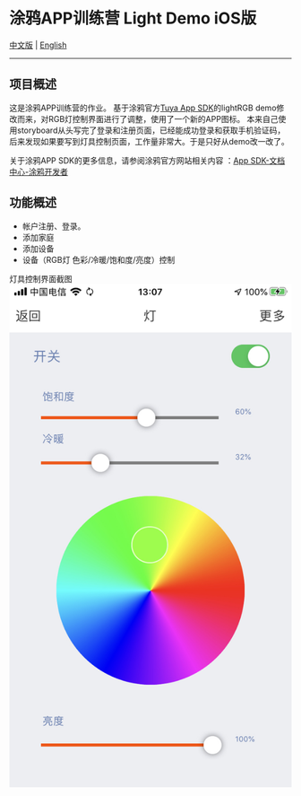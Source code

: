 #  涂鸦APP训练营 Light Demo iOS版

[中文版](README-zh.md) | [English](README.md)

---

## 项目概述

这是涂鸦APP训练营的作业。
基于涂鸦官方[Tuya App SDK](https://github.com/tuya/tuya-home-ios-sdk)的lightRGB demo修改而来，对RGB灯控制界面进行了调整，使用了一个新的APP图标。
本来自己使用storyboard从头写完了登录和注册页面，已经能成功登录和获取手机验证码，后来发现如果要写到灯具控制页面，工作量非常大。于是只好从demo改一改了。

关于涂鸦APP SDK的更多信息，请参阅涂鸦官方网站相关内容 ：[App SDK-文档中心-涂鸦开发者](https://developer.tuya.com/cn/docs/iot/app-development/sdk-development/app-sdk-instruction?id=K9kjstc7t376p)

## 功能概述
- 帐户注册、登录。
- 添加家庭
- 添加设备
- 设备（RGB灯 色彩/冷暖/饱和度/亮度）控制

灯具控制界面截图
![IMAGE](./ScreenShot/IMG_C6B2BBD9E5EF-1.jpeg)